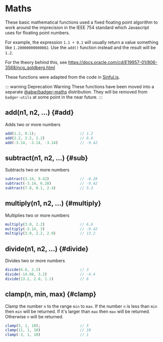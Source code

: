 # Maths

These basic mathematical functions used a fixed floating point algorithm
to work around the imprecision in the IEEE 754 standard which Javascript
uses for floating point numbers.

For example, the expression `1.1 + 0.1` will usually return a value
something like `1.20000000000002`.  Use the `add()` function instead and the
result will be `1.2`.

For the theory behind this, see
https://docs.oracle.com/cd/E19957-01/806-3568/ncg_goldberg.html

These functions were adapted from the code in
[Sinful.js](https://github.com/guipn/sinful.js/blob/master/sinful.js).

::: warning Deprecation Warning
These functions have been moved into a separate
[@abw/badger-maths](https://badgerpower.com/badger-maths/) distribution.
They will be removed from `badger-utils` at some point in the near future.
:::

## add(n1, n2, ...) {#add}

Adds two or more numbers

```js
add(1.2, 0.1);                    // 1.2
add(2.2, 2.2, 2.2)                // 6.6
add(-3.14, -3.14, -3.14)          // -9.42
```

## subtract(n1, n2, ...) {#sub}

Subtracts two or more numbers

```js
subtract(3.14, 9.42)              // -6.28
subtract(-3.14, 6.28)             // -9.42
subtract(7.8, 0.1, 2.4)           // 5.3
```

## multiply(n1, n2, ...) {#multiply}

Multiplies two or more numbers

```js
multiply(3.0, 2.2)                // 6.6
multiply(-3.14, 3)                // -9.42
multiply(3.0, 2.2, 2.0)           // 13.2
```

## divide(n1, n2, ...) {#divide}

Divides two or more numbers

```js
divide(6.6, 2.2)                  // 3
divide(-14.08, 3.2)               // -4.4
divide(13.2, 2.0, 1.1)            // 6
```

## clamp(n, min, max) {#clamp}

Clamp the number `n` to the range `min` to `max`.  If the number `n` is
less than `min` then `min` will be returned.  If it's larger than `max`
then `max` will be returned.  Otherwise `n` will be returned.

```js
clamp(5, 1, 10);                  // 5
clamp(11, 1, 10)                  // 10
clamp(-3, 1, 10)                  // 1
```
